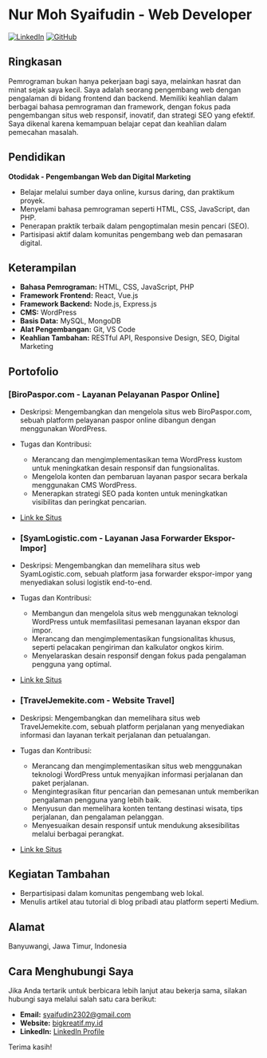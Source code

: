 # Nur Moh Syaifudin - Web Developer

[![LinkedIn](https://img.shields.io/badge/LinkedIn-Profile-blue)](https://www.linkedin.com/in/nur-moh-syaifudin-73bbb0216)
[![GitHub](https://img.shields.io/badge/GitHub-Profile-lightgrey)](https://github.com/sfdn22/)

## Ringkasan

Pemrograman bukan hanya pekerjaan bagi saya, melainkan hasrat dan minat sejak saya kecil. Saya adalah seorang pengembang web dengan pengalaman di bidang frontend dan backend. Memiliki keahlian dalam berbagai bahasa pemrograman dan framework, dengan fokus pada pengembangan situs web responsif, inovatif, dan strategi SEO yang efektif. Saya dikenal karena kemampuan belajar cepat dan keahlian dalam pemecahan masalah.

## Pendidikan

**Otodidak - Pengembangan Web dan Digital Marketing**
- Belajar melalui sumber daya online, kursus daring, dan praktikum proyek.
- Menyelami bahasa pemrograman seperti HTML, CSS, JavaScript, dan PHP.
- Penerapan praktik terbaik dalam pengoptimalan mesin pencari (SEO).
- Partisipasi aktif dalam komunitas pengembang web dan pemasaran digital.

## Keterampilan

- **Bahasa Pemrograman:** HTML, CSS, JavaScript, PHP
- **Framework Frontend:** React, Vue.js
- **Framework Backend:** Node.js, Express.js
- **CMS:** WordPress
- **Basis Data:** MySQL, MongoDB
- **Alat Pengembangan:** Git, VS Code
- **Keahlian Tambahan:** RESTful API, Responsive Design, SEO, Digital Marketing

## Portofolio

### [BiroPaspor.com - Layanan Pelayanan Paspor Online]
- Deskripsi: Mengembangkan dan mengelola situs web BiroPaspor.com, sebuah platform pelayanan paspor online dibangun dengan menggunakan WordPress.
- Tugas dan Kontribusi:
  - Merancang dan mengimplementasikan tema WordPress kustom untuk meningkatkan desain responsif dan fungsionalitas.
  - Mengelola konten dan pembaruan layanan paspor secara berkala menggunakan CMS WordPress.
  - Menerapkan strategi SEO pada konten untuk meningkatkan visibilitas dan peringkat pencarian.
- [Link ke Situs](https://www.biropaspor.com)

- ### [SyamLogistic.com - Layanan Jasa Forwarder Ekspor-Impor]
- Deskripsi: Mengembangkan dan memelihara situs web SyamLogistic.com, sebuah platform jasa forwarder ekspor-impor yang menyediakan solusi logistik end-to-end.
- Tugas dan Kontribusi:
  - Membangun dan mengelola situs web menggunakan teknologi WordPress untuk memfasilitasi pemesanan layanan ekspor dan impor.
  - Merancang dan mengimplementasikan fungsionalitas khusus, seperti pelacakan pengiriman dan kalkulator ongkos kirim.
  - Menyelaraskan desain responsif dengan fokus pada pengalaman pengguna yang optimal.
- [Link ke Situs](https://syamlogistic.com)

- ### [TravelJemekite.com - Website Travel]
- Deskripsi: Mengembangkan dan memelihara situs web TravelJemekite.com, sebuah platform perjalanan yang menyediakan informasi dan layanan terkait perjalanan dan petualangan.
- Tugas dan Kontribusi:
  - Merancang dan mengimplementasikan situs web menggunakan teknologi WordPress untuk menyajikan informasi perjalanan dan paket perjalanan.
  - Mengintegrasikan fitur pencarian dan pemesanan untuk memberikan pengalaman pengguna yang lebih baik.
  - Menyusun dan memelihara konten tentang destinasi wisata, tips perjalanan, dan pengalaman pelanggan.
  - Menyesuaikan desain responsif untuk mendukung aksesibilitas melalui berbagai perangkat.
- [Link ke Situs](https://traveljemekite.com)

## Kegiatan Tambahan

- Berpartisipasi dalam komunitas pengembang web lokal.
- Menulis artikel atau tutorial di blog pribadi atau platform seperti Medium.

## Alamat
Banyuwangi, Jawa Timur, Indonesia

## Cara Menghubungi Saya

Jika Anda tertarik untuk berbicara lebih lanjut atau bekerja sama, silakan hubungi saya melalui salah satu cara berikut:

- **Email:** [syaifudin2302@gmail.com](mailto:syaifudin2302@gmail.com)
- **Website:** [bigkreatif.my.id](https://bigkreatif.my.id)
- **LinkedIn:** [LinkedIn Profile](https://www.linkedin.com/in/nur-moh-syaifudin-73bbb0216)

Terima kasih!
